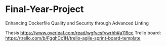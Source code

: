 # Final-Year-Project
Enhancing Dockerfile Quality and Security through Advanced Linting

Thesis https://www.overleaf.com/read/wgfvcsfvwrhh#a119cc
Trello board: https://trello.com/b/FgghCc1H/trello-agile-sprint-board-template
